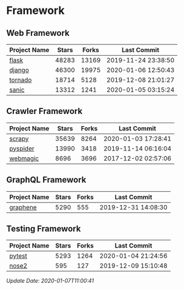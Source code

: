 # Framework

## Web Framework

| Project Name | Stars | Forks | Last Commit |
| ------------ | ----- | ----- | ----------- |
| [flask](https://github.com/pallets/flask) | 48283 | 13169 | 2019-11-24 23:38:50 |
| [django](https://github.com/django/django) | 46300 | 19975 | 2020-01-06 12:50:43 |
| [tornado](https://github.com/tornadoweb/tornado) | 18714 | 5128 | 2019-12-08 21:01:27 |
| [sanic](https://github.com/huge-success/sanic) | 13312 | 1241 | 2020-01-05 03:15:24 |

## Crawler Framework

| Project Name | Stars | Forks | Last Commit |
| ------------ | ----- | ----- | ----------- |
| [scrapy](https://github.com/scrapy/scrapy) | 35639 | 8264 | 2020-01-03 17:28:41 |
| [pyspider](https://github.com/binux/pyspider) | 13990 | 3418 | 2019-11-14 06:16:04 |
| [webmagic](https://github.com/code4craft/webmagic) | 8696 | 3696 | 2017-12-02 02:57:06 |

## GraphQL Framework

| Project Name | Stars | Forks | Last Commit |
| ------------ | ----- | ----- | ----------- |
| [graphene](https://github.com/graphql-python/graphene) | 5290 | 555 | 2019-12-31 14:08:30 |

## Testing Framework

| Project Name | Stars | Forks | Last Commit |
| ------------ | ----- | ----- | ----------- |
| [pytest](https://github.com/pytest-dev/pytest) | 5293 | 1264 | 2020-01-04 21:24:56 |
| [nose2](https://github.com/nose-devs/nose2) | 595 | 127 | 2019-12-09 15:10:48 |

*Update Date: 2020-01-07T11:00:41*